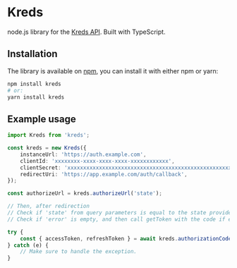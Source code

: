 # Kreds

node.js library for the [Kreds API](https://github.com/kreds/api). Built with TypeScript.

## Installation

The library is available on [npm](https://www.npmjs.com/package/kreds), you can install it with either npm or yarn:

```sh
npm install kreds
# or:
yarn install kreds
```

## Example usage

```ts
import Kreds from 'kreds';

const kreds = new Kreds({
    instanceUrl: 'https://auth.example.com',
    clientId: 'xxxxxxxx-xxxx-xxxx-xxxx-xxxxxxxxxxxx',
    clientSecret: 'xxxxxxxxxxxxxxxxxxxxxxxxxxxxxxxxxxxxxxxxxxxxxxxxxxxxxxxxxxxxxxxx',
    redirectUri: 'https://app.example.com/auth/callback',
});

const authorizeUrl = kreds.authorizeUrl('state');

// Then, after redirection
// Check if 'state' from query parameters is equal to the state provided to the authorizeUrl call.
// Check if 'error' is empty, and then call getToken with the code if everything is fine.

try {
    const { accessToken, refreshToken } = await kreds.authorizationCodeGrant('code');
} catch (e) {
    // Make sure to handle the exception.
}
```